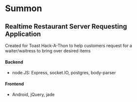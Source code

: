 # Summon

## Realtime Restaurant Server Requesting Application
Created for Toast Hack-A-Thon to help customers request for a waiter/waitress to bring over desired items 

#### Backend
* node.JS: Express, socket.IO, postgres, body-parser

#### Frontend
* Android, jQuery, jade
